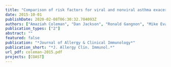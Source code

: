 ```yaml
---
title: "Comparison of risk factors for viral and nonviral asthma exacerbations"
date: 2015-10-01
publishDate: 2020-02-08T06:30:32.704093Z
authors: ["Amaziah Coleman", "Dan Jackson", "Ronald Gangnon", "Mike Evans", "Rob Lemanske", "Jim Gern"]
publication_types: ["2"]
abstract: ""
featured: false
publication: "*Journal of Allergy & Clinical Immunology*"
publication_short: "*J. Allergy Clin. Immunol.*"
url_pdf: coleman-2015.pdf
projects: [COAST]
---
```


